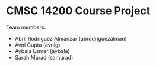 # CMSC 14200 Course Project

Team members:
- Abril Rodriguez Almanzar (abrodriguezalman)
- Avni Gupta (avnig)
- Aybala Esmer (aybala)
- Sarah Murad (samurad)
